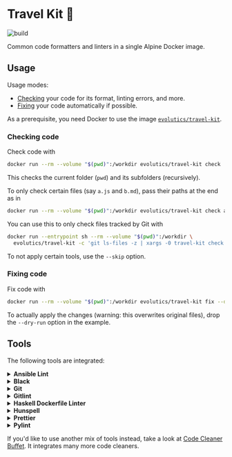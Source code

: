 # Travel Kit 💼

![build](https://github.com/evolutics/travel-kit/workflows/build/badge.svg)

Common code formatters and linters in a single Alpine Docker image.

## Usage

Usage modes:

- [Checking](#checking-code) your code for its format, linting errors, and more.
- [Fixing](#fixing-code) your code automatically if possible.

As a prerequisite, you need Docker to use the image [`evolutics/travel-kit`](https://hub.docker.com/r/evolutics/travel-kit).

### Checking code

Check code with

```bash
docker run --rm --volume "$(pwd)":/workdir evolutics/travel-kit check
```

This checks the current folder (`pwd`) and its subfolders (recursively).

To only check certain files (say `a.js` and `b.md`), pass their paths at the end as in

```bash
docker run --rm --volume "$(pwd)":/workdir evolutics/travel-kit check a.js b.md
```

You can use this to only check files tracked by Git with

```bash
docker run --entrypoint sh --rm --volume "$(pwd)":/workdir \
  evolutics/travel-kit -c 'git ls-files -z | xargs -0 travel-kit check --'
```

To not apply certain tools, use the `--skip` option.

### Fixing code

Fix code with

```bash
docker run --rm --volume "$(pwd)":/workdir evolutics/travel-kit fix --dry-run
```

To actually apply the changes (warning: this overwrites original files), drop the `--dry-run` option in the example.

## Tools

The following tools are integrated:

<details>
<summary><strong>Ansible Lint</strong></summary>

`check` command:

```bash
ansible-lint
```

</details>

<details>
<summary><strong>Black</strong></summary>

Only applied to files matching regex: `\.(py|pyi)$`

`check` command:

```bash
black --check --diff --
```

`fix` command:

```bash
black --
```

</details>

<details>
<summary><strong>Git</strong></summary>

Only used if command returns 0: `git rev-parse`

Only applied to files.

`check` command:

```bash
git diff --check HEAD^ --
```

</details>

<details>
<summary><strong>Gitlint</strong></summary>

Only used if command returns 0: `git rev-parse`

`check` command:

```bash
gitlint --ignore body-is-missing
```

</details>

<details>
<summary><strong>Haskell Dockerfile Linter</strong></summary>

Only applied to files matching regex: `(^|[./])Dockerfile$`

`check` command:

```bash
hadolint --
```

</details>

<details>
<summary><strong>Hunspell</strong></summary>

Only used if command returns 0: `git rev-parse`

`check` command:

```bash
git log -1 --format=%B \
  | hunspell -l -d en_US -p ci/personal_words.dic \
  | sort | uniq | tr '\n' '\0' | xargs -0 -r -n 1 sh -c \
  'echo "Misspelling: $@"; exit 1' --
```

</details>

<details>
<summary><strong>Prettier</strong></summary>

Only applied to files matching regex: `\.(css|html|js|json|md|ts|yaml|yml)$`

`check` command:

```bash
prettier --check --
```

`fix` command:

```bash
prettier --write --
```

</details>

<details>
<summary><strong>Pylint</strong></summary>

Only applied to files matching regex: `\.py$`

`check` command:

```bash
pylint --
```

</details>

If you'd like to use another mix of tools instead, take a look at [Code Cleaner Buffet](https://github.com/evolutics/code-cleaner-buffet). It integrates many more code cleaners.
